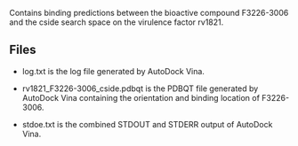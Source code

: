 Contains binding predictions between the bioactive compound F3226-3006 and the cside search space on the virulence factor rv1821.

## Files

- log.txt is the log file generated by AutoDock Vina.

- rv1821_F3226-3006_cside.pdbqt is the PDBQT file generated by AutoDock Vina containing the orientation and binding location of F3226-3006.

- stdoe.txt is the combined STDOUT and STDERR output of AutoDock Vina.


